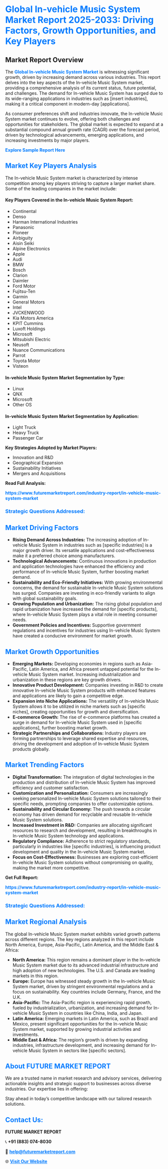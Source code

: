<h1 style="color: #007BFF;">Global In-vehicle Music System Market Report 2025-2033: Driving Factors, Growth Opportunities, and Key Players</h1>

<section id="overview">
<h2>Market Report Overview</h2>
<p>The <a href="https://www.futuremarketreport.com/industry-report/in-vehicle-music-system-market" style="color: #007BFF; text-decoration: none;"><strong>Global In-vehicle Music System Market</strong></a> is witnessing significant growth, driven by increasing demand across various industries. This report delves into the key aspects of the In-vehicle Music System market, providing a comprehensive analysis of its current status, future potential, and challenges. The demand for In-vehicle Music System has surged due to its wide-ranging applications in industries such as [insert industries], making it a critical component in modern-day [applications].</p>
<p>As consumer preferences shift and industries innovate, the In-vehicle Music System market continues to evolve, offering both challenges and opportunities for stakeholders. The global market is expected to expand at a substantial compound annual growth rate (CAGR) over the forecast period, driven by technological advancements, emerging applications, and increasing investments by major players.</p>
</section>

<section id="overview">
<p><a href="https://www.futuremarketreport.com/request-sample/reportId=54959" style="color: #007BFF; text-decoration: none;"><strong>Explore Sample Report Here</strong></a></p>
</section>

<section id="key-players">
<h2 style="color: #007BFF;">Market Key Players Analysis</h2>
<p>The In-vehicle Music System market is characterized by intense competition among key players striving to capture a larger market share. Some of the leading companies in the market include:</p>
<h4>Key Players Covered in the In-vehicle Music System Report:</h4>
<ul><li>Continental</li><li>Denso</li><li>Harman International Industries</li><li>Panasonic</li><li>Pioneer</li><li>Airbiguity</li><li>Aisin Seiki</li><li>Alpine Electronics</li><li>Apple</li><li>Audi</li><li>BMW</li><li>Bosch</li><li>Clarion</li><li>Daimler</li><li>Ford Motor</li><li>Fujitsu-Ten</li><li>Garmin</li><li>General Motors</li><li>Intel</li><li>JVCKENWOOD</li><li>Kia Motors America</li><li>KPIT Cummins</li><li>Luxoft Holdings</li><li>Microsoft</li><li>Mitsubishi Electric</li><li>Neusoft</li><li>Nuance Communications</li><li>Parrot</li><li>Toyota Motor</li><li>Visteon</li></ul>
<h4>In-vehicle Music System Market Segmentation by Type:</h4>
<ul><li>Linux</li><li>QNX</li><li>Microsoft</li><li>Other OS</li></ul>

<h4>In-vehicle Music System Market Segmentation by Application:</h4>
<ul><li>Light Truck</li><li>Heavy Truck</li><li>Passenger Car</li></ul>
<p><strong>Key Strategies Adopted by Market Players:</strong></p>
<ul>
<li>Innovation and R&D</li>
<li>Geographical Expansion</li>
<li>Sustainability Initiatives</li>
<li>Mergers and Acquisitions</li>
</ul>
</section>

<section>
<p><strong>Read Full Analysis: </strong></p><a href="https://www.futuremarketreport.com/industry-report/in-vehicle-music-system-market" style="color: #007BFF; text-decoration: none;"><strong>https://www.futuremarketreport.com/industry-report/in-vehicle-music-system-market</strong></a>
<h3 style="color: #007BFF;">Strategic Questions Addressed:</h3>
</section>

<section id="driving-factors">
<h2 style="color: #007BFF;">Market Driving Factors</h2>
<ul>
<li><strong>Rising Demand Across Industries:</strong> The increasing adoption of In-vehicle Music System in industries such as [specific industries] is a major growth driver. Its versatile applications and cost-effectiveness make it a preferred choice among manufacturers.</li>
<li><strong>Technological Advancements:</strong> Continuous innovations in production and application technologies have enhanced the efficiency and performance of In-vehicle Music System, further boosting market demand.</li>
<li><strong>Sustainability and Eco-Friendly Initiatives:</strong> With growing environmental concerns, the demand for sustainable In-vehicle Music System solutions has surged. Companies are investing in eco-friendly variants to align with global sustainability goals.</li>
<li><strong>Growing Population and Urbanization:</strong> The rising global population and rapid urbanization have increased the demand for [specific products], where In-vehicle Music System plays a vital role in meeting consumer needs.</li>
<li><strong>Government Policies and Incentives:</strong> Supportive government regulations and incentives for industries using In-vehicle Music System have created a conducive environment for market growth.</li>
</ul>
</section>

<section id="growth-opportunities">
<h2 style="color: #007BFF;">Market Growth Opportunities</h2>
<ul>
<li><strong>Emerging Markets:</strong> Developing economies in regions such as Asia-Pacific, Latin America, and Africa present untapped potential for the In-vehicle Music System market. Increasing industrialization and urbanization in these regions are key growth drivers.</li>
<li><strong>Innovative Product Development:</strong> Companies investing in R&D to create innovative In-vehicle Music System products with enhanced features and applications are likely to gain a competitive edge.</li>
<li><strong>Expansion into Niche Applications:</strong> The versatility of In-vehicle Music System allows it to be utilized in niche markets such as [specific niches], creating opportunities for growth and diversification.</li>
<li><strong>E-commerce Growth:</strong> The rise of e-commerce platforms has created a surge in demand for In-vehicle Music System used in [specific applications], further boosting market growth.</li>
<li><strong>Strategic Partnerships and Collaborations:</strong> Industry players are forming partnerships to leverage shared expertise and resources, driving the development and adoption of In-vehicle Music System products globally.</li>
</ul>
</section>

<section id="trending-factors">
<h2 style="color: #007BFF;">Market Trending Factors</h2>
<ul>
<li><strong>Digital Transformation:</strong> The integration of digital technologies in the production and distribution of In-vehicle Music System has improved efficiency and customer satisfaction.</li>
<li><strong>Customization and Personalization:</strong> Consumers are increasingly seeking personalized In-vehicle Music System solutions tailored to their specific needs, prompting companies to offer customizable options.</li>
<li><strong>Sustainability and Circular Economy:</strong> The push towards a circular economy has driven demand for recyclable and reusable In-vehicle Music System solutions.</li>
<li><strong>Increased Investment in R&D:</strong> Companies are allocating significant resources to research and development, resulting in breakthroughs in In-vehicle Music System technology and applications.</li>
<li><strong>Regulatory Compliance:</strong> Adherence to strict regulatory standards, particularly in industries like [specific industries], is influencing product development and quality in the In-vehicle Music System market.</li>
<li><strong>Focus on Cost-Effectiveness:</strong> Businesses are exploring cost-efficient In-vehicle Music System solutions without compromising on quality, making the market more competitive.</li>
</ul>
</section>

<section>
<p><strong>Get Full Report: </strong></p><a href="https://www.futuremarketreport.com/industry-report/in-vehicle-music-system-market" style="color: #007BFF; text-decoration: none;"><strong>https://www.futuremarketreport.com/industry-report/in-vehicle-music-system-market</strong></a>
<h3 style="color: #007BFF;">Strategic Questions Addressed:</h3>
</section>


<section id="regional-analysis">
<h2 style="color: #007BFF;">Market Regional Analysis</h2>
<p>The global In-vehicle Music System market exhibits varied growth patterns across different regions. The key regions analyzed in this report include North America, Europe, Asia-Pacific, Latin America, and the Middle East & Africa:</p>
<ul>
<li><strong>North America:</strong> This region remains a dominant player in the In-vehicle Music System market due to its advanced industrial infrastructure and high adoption of new technologies. The U.S. and Canada are leading markets in this region.</li>
<li><strong>Europe:</strong> Europe has witnessed steady growth in the In-vehicle Music System market, driven by stringent environmental regulations and a focus on sustainability. Key countries include Germany, France, and the U.K.</li>
<li><strong>Asia-Pacific:</strong> The Asia-Pacific region is experiencing rapid growth, fueled by industrialization, urbanization, and increasing demand for In-vehicle Music System in countries like China, India, and Japan.</li>
<li><strong>Latin America:</strong> Emerging markets in Latin America, such as Brazil and Mexico, present significant opportunities for the In-vehicle Music System market, supported by growing industrial activities and investments.</li>
<li><strong>Middle East & Africa:</strong> The region’s growth is driven by expanding industries, infrastructure development, and increasing demand for In-vehicle Music System in sectors like [specific sectors].</li>
</ul>
</section>

<footer>
<h2 style="color: #007BFF;">About FUTURE MARKET REPORT</h2>
<p>We are a trusted name in market research and advisory services, delivering actionable insights and strategic support to businesses across diverse industries. Our expertise lies in offering:</p>

<p>Stay ahead in today’s competitive landscape with our tailored research solutions.</p>

<h2 style="color: #007BFF;">Contact Us:</h2>
<p><strong>FUTURE MARKET REPORT</strong></p>
<p>📞 <strong>+91 (883) 074-8030</strong></p>
<p>📧 <strong><a href="mailto:help@futuremarketreport.com" style="color: #007BFF;">help@futuremarketreport.com</a></strong></p>
<p>🌐 <strong><a href="https://www.futuremarketreport.com/" style="color: #007BFF;">Visit Our Website</a></strong></p>
</footer>